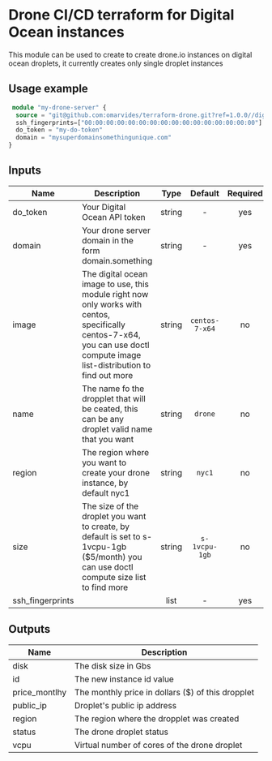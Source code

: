 # Drone CI/CD terraform for Digital Ocean instances
This module can be used to create to create drone.io instances on digital ocean droplets, it currently creates only single droplet instances
## Usage example
``` terraform
 module "my-drone-server" {
  source = "git@github.com:omarvides/terraform-drone.git?ref=1.0.0//digital_ocean"
  ssh_fingerprints=["00:00:00:00:00:00:00:00:00:00:00:00:00:00:00:00"]
  do_token = "my-do-token"
  domain = "mysuperdomainsomethingunique.com"
}
```


## Inputs

| Name | Description | Type | Default | Required |
|------|-------------|:----:|:-----:|:-----:|
| do_token | Your Digital Ocean API token | string | - | yes |
| domain | Your drone server domain in the form domain.something | string | - | yes |
| image | The digital ocean image to use, this module right now only works with centos, specifically centos-7-x64, you can use doctl compute image list-distribution to find out more | string | `centos-7-x64` | no |
| name | The name fo the dropplet that will be ceated, this can be any droplet valid name that you want | string | `drone` | no |
| region | The region where you want to create your drone instance, by default nyc1 | string | `nyc1` | no |
| size | The size of the droplet you want to create, by default is set to s-1vcpu-1gb ($5/month) you can use doctl compute size list to find more | string | `s-1vcpu-1gb` | no |
| ssh_fingerprints |  | list | - | yes |

## Outputs

| Name | Description |
|------|-------------|
| disk | The disk size in Gbs |
| id | The new instance id value |
| price_montlhy | The monthly price in dollars ($) of this dropplet |
| public_ip | Droplet's public ip address |
| region | The region where the dropplet was created |
| status | The drone droplet status |
| vcpu | Virtual number of cores of the drone droplet |

